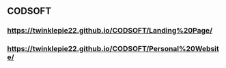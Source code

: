 ## CODSOFT
 
### https://twinklepie22.github.io/CODSOFT/Landing%20Page/

### https://twinklepie22.github.io/CODSOFT/Personal%20Website/

